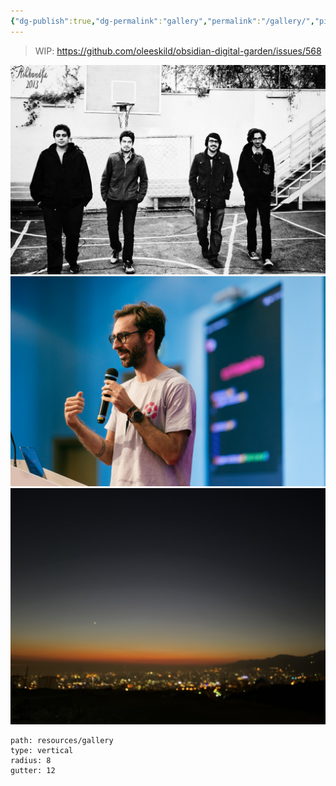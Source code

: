 ```yaml
---
{"dg-publish":true,"dg-permalink":"gallery","permalink":"/gallery/","pinned":true,"created":"2024-03-16T12:29:05.755+00:00","updated":"2024-03-16T13:29:02.313+00:00"}
---
```



> WIP: https://github.com/oleeskild/obsidian-digital-garden/issues/568

![17B169E1-209F-4C39-83C9-4810D4B8D3A1_1_105_c.jpeg](/img/user/resources/gallery/17B169E1-209F-4C39-83C9-4810D4B8D3A1_1_105_c.jpeg)
![7AA2AC17-2BD5-4DE8-8D0F-AC53E298221A_1_105_c.jpeg](/img/user/resources/gallery/7AA2AC17-2BD5-4DE8-8D0F-AC53E298221A_1_105_c.jpeg)
![5014238E-B244-47D0-962F-323B7371B3D6_1_105_c.jpeg](/img/user/resources/gallery/5014238E-B244-47D0-962F-323B7371B3D6_1_105_c.jpeg)






```img-gallery
path: resources/gallery
type: vertical
radius: 8
gutter: 12
```